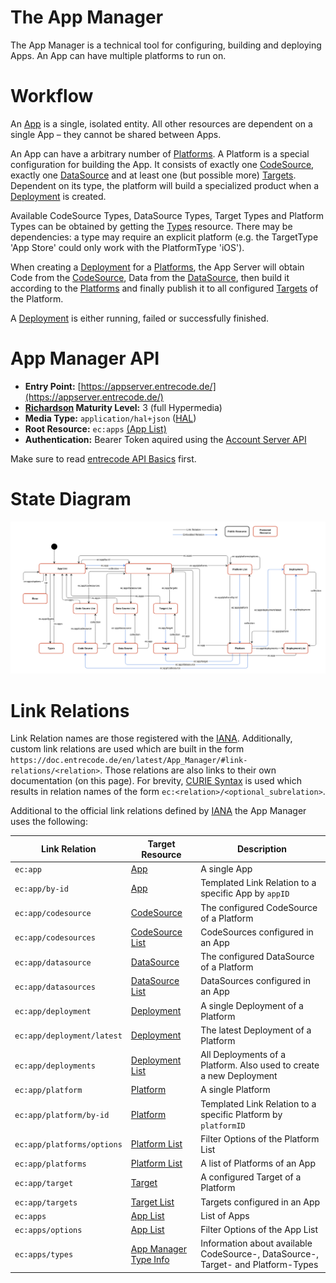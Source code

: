 # The App Manager

The App Manager is a technical tool for configuring, building and deploying Apps. An App can have multiple platforms to run on. 

# Workflow

An [App](resources/app/) is a single, isolated entity. All other resources are dependent on a single App – they cannot be shared between Apps. 

An App can have a arbitrary number of [Platforms](resources/platform/). A Platform is a special configuration for building the App. It consists of exactly one [CodeSource](resources/codesource/), exactly one [DataSource](resources/datasource/) and at least one (but possible more) [Targets](resources/target/). Dependent on its type, the platform will build a specialized product when a [Deployment](resources/deployment/) is created.

Available CodeSource Types, DataSource Types, Target Types and Platform Types can be obtained by getting the [Types](resources/types/) resource. There may be dependencies: a type may require an explicit platform (e.g. the TargetType 'App Store' could only work with the PlatformType 'iOS').

When creating a [Deployment](resources/deployment/) for a [Platforms](resources/platform/), the App Server will obtain Code from the [CodeSource](resources/codesource/), Data from the [DataSource](resources/datasource/), then build it according to the [Platforms](resources/platform/) and finally publish it to all configured [Targets](resources/target/) of the Platform.

A [Deployment](resources/deployment/) is either running, failed or successfully finished.

# App Manager API 

* **Entry Point:** [https://appserver.entrecode.de/](https://appserver.entrecode.de/)
* **[Richardson](http://martinfowler.com/articles/richardsonMaturityModel.html) Maturity Level:** 3 (full Hypermedia)
* **Media Type:** `application/hal+json` ([HAL](https://tools.ietf.org/html/draft-kelly-json-hal-06))
* **Root Resource:** `ec:apps` [(App List)](resources/app/#list)
* **Authentication:** Bearer Token aquired using the [Account Server API](account_server/#authentication)

Make sure to read [entrecode API Basics](../) first.


# State Diagram

[![State Diagram](img/statediagram-app.svg)](img/statediagram-app.svg)


# Link Relations

Link Relation names are those registered with the [IANA](http://www.iana.org/assignments/link-relations/link-relations.xhtml). Additionally, custom link relations are used which are built in the form `https://doc.entrecode.de/en/latest/App_Manager/#link-relations/<relation>`. Those relations are also links to their own documentation (on this page). 
For brevity, [CURIE Syntax](http://www.w3.org/TR/curie/) is used which results in relation names of the form `ec:<relation>/<optional_subrelation>`. 

Additional to the official link relations defined by [IANA](http://www.iana.org/assignments/link-relations/link-relations.xhtml) the App Manager uses the following:


| Link Relation             | Target Resource                               | Description |
|---------------------------|-----------------------------------------------------------|-------------|
| `ec:app`                  | [App](resources/app/)                          | A single App|
| `ec:app/by-id`            | [App](resources/app/)                          | Templated Link Relation to a specific App by `appID` |
| `ec:app/codesource`       | [CodeSource](resources/codesource/)            | The configured CodeSource of a Platform |
| `ec:app/codesources`      | [CodeSource List](resources/codesource/#list)  | CodeSources configured in an App |
| `ec:app/datasource`       | [DataSource](resources/datasource/)            | The configured DataSource of a Platform |
| `ec:app/datasources`      | [DataSource List](resources/datasource/#list)  | DataSources configured in an App |
| `ec:app/deployment`       | [Deployment](resources/deployment/)            | A single Deployment of a Platform |
| `ec:app/deployment/latest`| [Deployment](resources/deployment/)            | The latest Deployment of a Platform |
| `ec:app/deployments`      | [Deployment List](resources/deployment/#list)  | All Deployments of a Platform. Also used to create a new Deployment |
| `ec:app/platform`         | [Platform](resources/platform/)                | A single Platform |
| `ec:app/platform/by-id`   | [Platform](resources/platform/)                | Templated Link Relation to a specific Platform by `platformID` |
| `ec:app/platforms/options`| [Platform List](resources/platform/#list)      | Filter Options of the Platform List |
| `ec:app/platforms`        | [Platform List](resources/platform/#list)      | A list of Platforms of an App |
| `ec:app/target`           | [Target](resources/target/)                    | A configured Target of a Platform |
| `ec:app/targets`          | [Target List](resources/target/#list)          | Targets configured in an App |
| `ec:apps`                 | [App List](resources/app/#list)                | List of Apps |
| `ec:apps/options`         | [App List](resources/app/#list)                | Filter Options of the App List |
| `ec:apps/types`           | [App Manager Type Info](resources/apptypes/)      | Information about available CodeSource-, DataSource-, Target- and Platform-Types |
